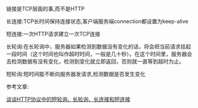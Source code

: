 链接是TCP层面的事,而不是HTTP

长连接:TCP长时间保持连接状态,客户端服务端connection都设置为keep-alive

短连接:一次HTTP请求建立一次TCP连接

长轮询:在长轮询中，服务器如果检测到数据没有变化的话，将会把当前请求挂起一段时间（这个时间也叫作超时时间，一般是几十秒）。在这个时间里，服务器会去检测数据有没有变化，检测到变化就立即返回，否则就一直等到超时为止。

短轮询:短时间能不断向服务器发请求,检测数据是否发生变化

参考文章:

[谈谈HTTP协议中的短轮询、长轮询、长连接和短连接](http://web.jobbole.com/85541/)